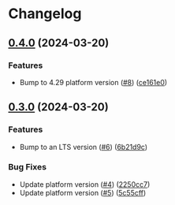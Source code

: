 # Changelog

## [0.4.0](https://github.com/afalhambra-hivemq/helm-charts/compare/hivemq-platform-0.3.0...hivemq-platform-v0.4.0) (2024-03-20)


### Features

* Bump to 4.29 platform version ([#8](https://github.com/afalhambra-hivemq/helm-charts/issues/8)) ([ce161e0](https://github.com/afalhambra-hivemq/helm-charts/commit/ce161e04b312d8a19f2191b8440415f4c3828e7c))

## [0.3.0](https://github.com/afalhambra-hivemq/helm-charts/compare/hivemq-platform-v0.2.23...hivemq-platform-v0.3.0) (2024-03-20)


### Features

* Bump to an LTS version ([#6](https://github.com/afalhambra-hivemq/helm-charts/issues/6)) ([6b21d9c](https://github.com/afalhambra-hivemq/helm-charts/commit/6b21d9c3fb8f9a2ef027c39938658670228fdf87))


### Bug Fixes

* Update platform version ([#4](https://github.com/afalhambra-hivemq/helm-charts/issues/4)) ([2250cc7](https://github.com/afalhambra-hivemq/helm-charts/commit/2250cc77ae53dce734be2f341af66e2962c5ae15))
* Update platform version ([#5](https://github.com/afalhambra-hivemq/helm-charts/issues/5)) ([5c55cff](https://github.com/afalhambra-hivemq/helm-charts/commit/5c55cff59fe3138422868c93a507cbb858b830aa))
